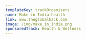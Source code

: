 ```yaml
---
templateKey: trackOrganisers
name: Make in India-health
link: www.theglobalhack.com
image: /img/make_in_india.png
sponsoredTrack: Health & Wellness
---
```


